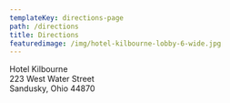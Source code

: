 ```yaml
---
templateKey: directions-page
path: /directions
title: Directions
featuredimage: /img/hotel-kilbourne-lobby-6-wide.jpg
---
```

Hotel Kilbourne\
223 West Water Street\
Sandusky, Ohio 44870